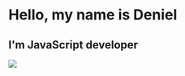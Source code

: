 <h1>Hello, my name is Deniel</h1>
<h2>I'm JavaScript developer</h2>

![](https://komarev.com/ghpvc/?username=whicencer)
